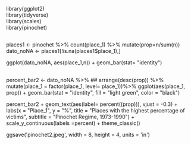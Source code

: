 library(ggplot2)  
library(tidyverse)  
library(scales)  
library(pinochet)


##
places1 <- pinochet %>% count(place_1) %>%
mutate(prop=n/sum(n))
dato_noNA <- places1[!is.na(places1$place_1),]

ggplot(dato_noNA, aes(place_1,n)) +
geom_bar(stat= "identity")

##
percent_bar2 <- dato_noNA %>% ##
arrange(desc(prop)) %>%
mutate(place_1 = factor(place_1, level= place_1))%>%
ggplot(aes(place_1, prop)) +
geom_bar(stat = "identity",
        fill = "light green",
        color = "black")
          

percent_bar2 +
geom_text(aes(label= percent((prop))),
          vjust = -0.3) +
labs(x = "Place_1",
    y = "%",
    title = "Places with the highest percentage of victims",
    subtitle = "Pinochet Regime, 1973-1990") +
scale_y_continuous(labels =percent) +
theme_classic()

ggsave('pinochet2.jpeg', width = 8, height = 4, units = 'in')

